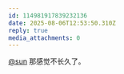 ```yaml
---
id: 114981917839232136
date: 2025-08-06T12:53:50.310Z
reply: true
media_attachments: 0
---
```


[@sun](https://jiong.us/@sun) 那感觉不长久了。

